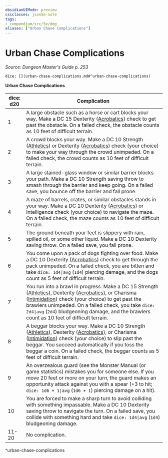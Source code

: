```yaml
---
obsidianUIMode: preview
cssclasses: json5e-note
tags:
- compendium/src/5e/dmg
aliases: ["Urban Chase Complications"]
---
```

# Urban Chase Complications
*Source: Dungeon Master's Guide p. 253* 

`dice: [](urban-chase-complications.md#^urban-chase-complications)`

**Urban Chase Complications**

| dice: d20 | Complication |
|-----------|--------------|
| 1 | A large obstacle such as a horse or cart blocks your way. Make a DC 15 Dexterity ([Acrobatics](4-Resources/Compendium/rules/skills.md#Acrobatics)) check to get past the obstacle. On a failed check, the obstacle counts as 10 feet of difficult terrain. |
| 2 | A crowd blocks your way. Make a DC 10 Strength ([Athletics](4-Resources/Compendium/rules/skills.md#Athletics)) or Dexterity ([Acrobatics](4-Resources/Compendium/rules/skills.md#Acrobatics)) check (your choice) to make your way through the crowd unimpeded. On a failed check, the crowd counts as 10 feet of difficult terrain. |
| 3 | A large stained-glass window or similar barrier blocks your path. Make a DC 10 Strength saving throw to smash through the barrier and keep going. On a failed save, you bounce off the barrier and fall prone. |
| 4 | A maze of barrels, crates, or similar obstacles stands in your way. Make a DC 10 Dexterity ([Acrobatics](4-Resources/Compendium/rules/skills.md#Acrobatics)) or Intelligence check (your choice) to navigate the maze. On a failed check, the maze counts as 10 feet of difficult terrain. |
| 5 | The ground beneath your feet is slippery with rain, spilled oil, or some other liquid. Make a DC 10 Dexterity saving throw. On a failed save, you fall prone. |
| 6 | You come upon a pack of dogs fighting over food. Make a DC 10 Dexterity ([Acrobatics](4-Resources/Compendium/rules/skills.md#Acrobatics)) check to get through the pack unimpeded. On a failed check, you are bitten and take `dice: 1d4\|avg` (`1d4`) piercing damage, and the dogs count as 5 feet of difficult terrain. |
| 7 | You run into a brawl in progress. Make a DC 15 Strength ([Athletics](4-Resources/Compendium/rules/skills.md#Athletics)), Dexterity ([Acrobatics](4-Resources/Compendium/rules/skills.md#Acrobatics)), or Charisma ([Intimidation](4-Resources/Compendium/rules/skills.md#Intimidation)) check (your choice) to get past the brawlers unimpeded. On a failed check, you take `dice: 2d4\|avg` (`2d4`) bludgeoning damage, and the brawlers count as 10 feet of difficult terrain. |
| 8 | A beggar blocks your way. Make a DC 10 Strength ([Athletics](4-Resources/Compendium/rules/skills.md#Athletics)), Dexterity ([Acrobatics](4-Resources/Compendium/rules/skills.md#Acrobatics)), or Charisma ([Intimidation](4-Resources/Compendium/rules/skills.md#Intimidation)) check (your choice) to slip past the beggar. You succeed automatically if you toss the beggar a coin. On a failed check, the beggar counts as 5 feet of difficult terrain. |
| 9 | An overzealous guard (see the Monster Manual (or game statistics) mistakes you for someone else. If you move 20 feet or more on your turn, the guard makes an opportunity attack against you with a spear (+3 to hit; `dice: 1d6 + 1\|avg` (`1d6 + 1`) piercing damage on a hit). |
| 10 | You are forced to make a sharp turn to avoid colliding with something impassable. Make a DC 10 Dexterity saving throw to navigate the turn. On a failed save, you collide with something hard and take `dice: 1d4\|avg` (`1d4`) bludgeoning damage. |
| 11-20 | No complication. |
^urban-chase-complications